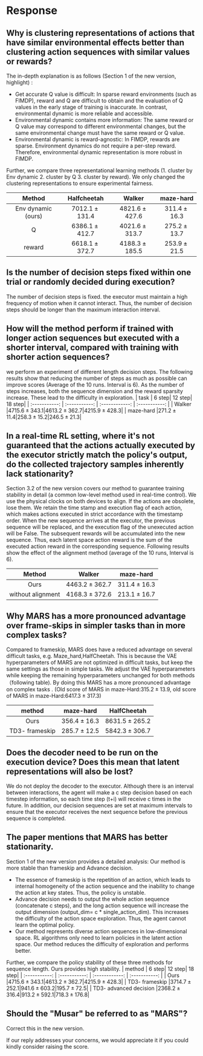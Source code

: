 # Response
## Why is clustering representations of actions that have similar environmental effects better than clustering action sequences with similar values or rewards? 
The in-depth explanation is as follows (Section 1 of the new version, highlight) :
-	 Get accurate Q value is difficult: In sparse reward environments (such as FIMDP), reward and Q are difficult to obtain and the evaluation of Q values in the early stage of training is inaccurate. In contrast, environmental dynamic is more reliable and accessible.
-	Environmental dynamic contains more information: The same reward or Q value may correspond to different environmental changes, but the same environmental change must have the same reward or Q value.
-	Environmental dynamic is reward-agnostic: In FIMDP, rewards are sparse. Environment dynamics do not require a per-step reward. Therefore, environmental dynamic representation is more robust in FIMDP.

Further, we compare three representational learning methods (1. cluster by Env dynamic 2. cluster by Q 3. cluster by reward). We only changed the clustering representations to ensure experimental fairness.

| Method      | Halfcheetah | Walker | maze-hard |
| :-----------: | :-----------: | :------------: | :-----------: |
| Env dynamic (ours) |$7012.1\pm 131.4$|$4821.6\pm 427.6$|$311.4\pm 16.3$|
| Q  |$6386.1\pm 412.7$|$4021.6\pm 313.7$|$275.2\pm 13.7$|
| reward  |$6618.1\pm 372.7$|$4188.3\pm 185.5$|$253.9\pm 21.5$|
## Is the number of decision steps fixed within one trial or randomly decided during execution? 
The number of decision steps is fixed. the executor must maintain a high frequency of motion when it cannot interact. Thus, the number of decision steps should be longer than the maximum interaction interval.
## How will the method perform if trained with longer action sequences but executed with a shorter interval, compared with training with shorter action sequences?
we perform an experiment of different length decision steps. The following results show that reducing the number of steps as much as possible can improve scores (Average of the 10 runs. Interval is 6). As the number of steps increases, both the sequence dimension and the reward sparsity increase. These lead to the difficulty in exploration.
| task      | 6 step| 12 step| 18 step|
| :-----------: | :-----------: | :------------: | :-----------: |
| Walker |$4715.6\pm 343.1$|$4613.2\pm 362.7$|$4215.9\pm 428.3$|
| maze-hard  |$271.2\pm 11.4$|$258.3\pm 15.2$|$246.5\pm 21.3$|
## In a real-time RL setting, where it's not guaranteed that the actions actually executed by the executor strictly match the policy's output, do the collected trajectory samples inherently lack stationarity? 
Section 3.2 of the new version covers our method to guarantee training stability in detail (a common low-level method used in real-time control). We use the physical clocks on both devices to align. If the actions are obsolete, lose them. We retain the time stamp and execution flag of each action, which makes actions executed in strict accordance with the timestamp order. When the new sequence arrives at the executor, the previous sequence will be replaced, and the execution flag of the unexecuted action will be False. The subsequent rewards will be accumulated into the new sequence. Thus, each latent space action reward is the sum of the executed action reward in the corresponding sequence. Following results show the effect of the alignment method (average of the 10 runs, Interval is 6). 

| Method      | Walker| maze-hard|
| :-----------: | :------------: | :-----------: |
| Ours |$4463.2\pm 362.7$|$311.4\pm 16.3$|
| without alignment |$4168.3\pm 372.6$|$213.1\pm 16.7$|
## Why MARS has a more pronounced advantage over frame-skips in simpler tasks than in more complex tasks?
Compared to frameskip, MARS does have a reduced advantage on several difficult tasks, e.g. Maze_hard,HalfCheetah. This is because the VAE hyperparameters of MARS are not optimized in difficult tasks, but keep the same settings as those in simple tasks. We adjust the VAE hyperparameters while keeping the remaining hyperparameters unchanged for both methods （following table). By doing this MARS has a more pronounced advantage on complex tasks . (Old score of MARS in maze-Hard:$315.2\pm 13.9$, old score of MARS in maze-Hard:$6417.3\pm 317.3$)

| method     |  maze-hard| HalfCheetah|
| :-----------: | :-----------: | :------------: | 
| Ours |$356.4\pm 16.3$|$8631.5\pm 265.2$|
| TD3- frameskip |$285.7\pm 12.5$|$5842.3\pm 306.7$|
## Does the decoder need to be run on the execution device? Does this mean that latent representations will also be lost?
We do not deploy the decoder to the executor. Although there is an interval between interactions, the agent will make a c step decision based on each timestep information, so each time step (t+i) will receive c times in the future. In addition, our decision sequences are set at maximum intervals to ensure that the executor receives the next sequence before the previous sequence is completed.
## The paper mentions that MARS has better stationarity.  
Section 1 of the new version provides a detailed analysis: Our method is more stable than frameskip and Advance decision. 
- The essence of frameskip is the repetition of an action, which leads to internal homogeneity of the action sequence and the inability to change the action at key states. Thus, the policy is unstable.
- Advance decision needs to output the whole action sequence (concatenate c steps), and the long action sequence will increase the output dimension (output_dim= c * single_action_dim). This increases the difficulty of the action space exploration. Thus, the agent cannot learn the optimal policy.
- Our method represents diverse action sequences in low-dimensional space. RL algorithms only need to learn policies in the latent action space. Our method reduces the difficulty of exploration and performs better.

Further, we compare the policy stability of these three methods for sequence length. Ours provides high stability.
| method     | 6 step| 12 step| 18 step|
| :-----------: | :-----------: | :------------: | :-----------: |
| Ours |$4715.6\pm 343.1$|$4613.2\pm 362.7$|$4215.9\pm 428.3$|
| TD3- frameskip |$3714.7\pm 252.1$|$941.6\pm 603.2$|$195.7\pm 72.5$|
| TD3- advanced decision |$2368.2\pm 316.4$|$913.2\pm 592.1$|$718.3\pm 176.8$|
## Should the "Musar" be referred to as "MARS"?
Correct this in the new version.

If our reply addresses your concerns, we would appreciate it if you could kindly consider raising the score.
